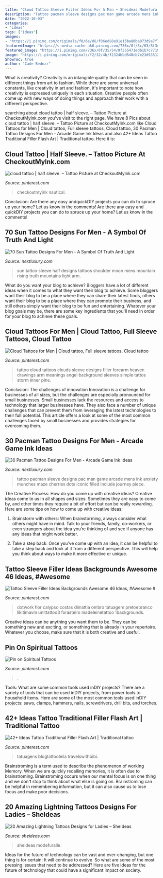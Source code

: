 ```yaml
---
title: "Cloud Tattoo Sleeve Filler Ideas For A Man ~ Sheideas Modefuralle"
description: "Tattoo pacman sleeve designs pac man game arcade mens ink anxiety munches maze cherries dots iconic filled include journey piece"
date: "2022-10-03"
categories:
- "ideas"
tags: ["ideas"]
images:
- "https://i.pinimg.com/originals/f0/6e/d8/f06ed88a01e15ba88ba873d9a7f79552.jpg"
featuredImage: "https://s-media-cache-ak0.pinimg.com/736x/8f/3c/03/8f3c03e14ab4308ba802f739a3578a08.jpg"
featured_image: "https://i.pinimg.com/736x/0f/35/54/0f355471edb1b7c7719fec6c5d116ec8.jpg"
image: "https://i.pinimg.com/originals/f2/32/4b/f2324bbd540cb7e23d93512b99d84063.jpg"
ShowToc: true
author: "Cade Bednar"
---
```



What is creativity?
Creativity is an intangible quality that can be seen in different things from art to fashion. While there are some universal constants, like creativity in art and fashion, it's important to note how creativity is expressed uniquely in each situation. Creative people often come up with new ways of doing things and approach their work with a different perspective.

	

		
searching about cloud tattoo | half sleeve. – Tattoo Picture at CheckoutMyInk.com you've visit to the right page. We have 8 Pics about cloud tattoo | half sleeve. – Tattoo Picture at CheckoutMyInk.com like Cloud Tattoos for Men | Cloud tattoo, Full sleeve tattoos, Cloud tattoo, 30 Pacman Tattoo Designs For Men - Arcade Game Ink Ideas and also 42+ Ideas Tattoo Traditional Filler Flash Art | Traditional tattoo. Here it is:
		
    
## Cloud Tattoo | Half Sleeve. – Tattoo Picture At CheckoutMyInk.com

<img loading=lazy src="https://s-media-cache-ak0.pinimg.com/736x/8f/3c/03/8f3c03e14ab4308ba802f739a3578a08.jpg" onerror="this.onerror=null;this.src='https://tse4.mm.bing.net/th?id=OIP.vZ8lBbJcp1c9dA-NK1WUwgHaJ4&amp;pid=15.1';" alt="cloud tattoo | half sleeve. – Tattoo Picture at CheckoutMyInk.com">

_Source: pinterest.com_

>checkoutmyink nautical. 

	

Conclusion: Are there any easy andquickDIY projects you can do to spruce up your home? Let us know in the comments!
Are there any easy and quickDIY projects you can do to spruce up your home? Let us know in the comments!

    
## 70 Sun Tattoo Designs For Men - A Symbol Of Truth And Light

<img loading=lazy src="http://nextluxury.com/wp-content/uploads/half-sleeve-sun-rising-over-mountains-tattoo-for-men.jpg" onerror="this.onerror=null;this.src='https://tse2.mm.bing.net/th?id=OIP.3hM4B3FgXObxmslj2SpQegAAAA&amp;pid=15.1';" alt="70 Sun Tattoo Designs For Men - A Symbol Of Truth And Light">

_Source: nextluxury.com_

>sun tattoo sleeve half designs tattoos shoulder moon mens mountain rising truth mountains light arm. 

	

What do you want your blog to achieve?
Bloggers have a lot of different ideas when it comes to what they want their blog to achieve. Some bloggers want their blog to be a place where they can share their latest finds, others want their blog to be a place where they can promote their business, and still others simply want their blog to be fun and entertaining. Whatever your blog goals may be, there are some key ingredients that you'll need in order for your blog to achieve these goals.

    
## Cloud Tattoos For Men | Cloud Tattoo, Full Sleeve Tattoos, Cloud Tattoo

<img loading=lazy src="https://i.pinimg.com/originals/f2/32/4b/f2324bbd540cb7e23d93512b99d84063.jpg" onerror="this.onerror=null;this.src='https://tse2.mm.bing.net/th?id=OIP.8gr3RAOXo86cPK7uN2GB3wHaLH&amp;pid=15.1';" alt="Cloud Tattoos for Men | Cloud tattoo, Full sleeve tattoos, Cloud tattoo">

_Source: pinterest.com_

>tattoo cloud tattoos clouds sleeve designs filler forearm heaven drawings arm meanings angel background sleeves simple tattos storm inner pine. 

	

Conclusion: The challenges of innovation
Innovation is a challenge for businesses of all sizes, but the challenges are especially pronounced for small businesses. Small businesses lack the resources and access to technology that larger businesses have. They also face a number of unique challenges that can prevent them from leveraging the latest technologies to their full potential. This article offers a look at some of the most common challenges faced by small businesses and provides strategies for overcoming them.

    
## 30 Pacman Tattoo Designs For Men - Arcade Game Ink Ideas

<img loading=lazy src="http://nextluxury.com/wp-content/uploads/full-sleeve-mens-pacman-themd-tattoo-design-ideas.jpg" onerror="this.onerror=null;this.src='https://tse1.mm.bing.net/th?id=OIP.R3gb6x0XKeqhI97CnHFBfAHaJQ&amp;pid=15.1';" alt="30 Pacman Tattoo Designs For Men - Arcade Game Ink Ideas">

_Source: nextluxury.com_

>tattoo pacman sleeve designs pac man game arcade mens ink anxiety munches maze cherries dots iconic filled include journey piece. 

	

The Creative Process: How do you come up with creative ideas?
Creative ideas come to us in all shapes and sizes. Sometimes they are easy to come by, and other times they require a bit of effort but can be really rewarding. Here are some tips on how to come up with creative ideas:
1. Brainstorm with others: When brainstorming, always consider what others might have in mind. Talk to your friends, family, co-workers, or even strangers about the idea you’re thinking of and see if anyone has any ideas that might work better.

2. Take a step back: Once you’ve come up with an idea, it can be helpful to take a step back and look at it from a different perspective. This will help you think about ways to make it more effective or unique.


    
## Tattoo Sleeve Filler Ideas Backgrounds Awesome 46 Ideas, #Awesome #

<img loading=lazy src="https://i.pinimg.com/originals/f0/6e/d8/f06ed88a01e15ba88ba873d9a7f79552.jpg" onerror="this.onerror=null;this.src='https://tse2.mm.bing.net/th?id=OIP.zvrNeFUz74ZwZq7v1W7XbQAAAA&amp;pid=15.1';" alt="Tattoo Sleeve Filler Ideas Backgrounds Awesome 46 Ideas, #Awesome #">

_Source: pinterest.com_

>dotwork flor calypso costas dimattia ombro tatuagem pretoebranco likitimavm unittattoo3 forasteiro madeleinetattoo 1backgrounds. 

	

Creative ideas can be anything you want them to be. They can be something new and exciting, or something that is already in your repertoire. Whatever you choose, make sure that it is both creative and useful.

    
## Pin On Spiritual Tattoos

<img loading=lazy src="https://i.pinimg.com/736x/a9/bc/a0/a9bca012155ebe9a2325f2a7b9ce0e65.jpg" onerror="this.onerror=null;this.src='https://tse2.mm.bing.net/th?id=OIP.10ZH0zGggvodGSuzdpi2xwHaHw&amp;pid=15.1';" alt="Pin on Spiritual Tattoos">

_Source: pinterest.com_

>. 

	

Tools: What are some common tools used inDIY projects?
There are a variety of tools that can be used inDIY projects, from power tools to household items. Here are some of the most common tools used inDIY projects: saws, clamps, hammers, nails, screwdrivers, drill bits, and torches.

    
## 42+ Ideas Tattoo Traditional Filler Flash Art | Traditional Tattoo

<img loading=lazy src="https://i.pinimg.com/736x/0f/35/54/0f355471edb1b7c7719fec6c5d116ec8.jpg" onerror="this.onerror=null;this.src='https://tse4.mm.bing.net/th?id=OIP.vT8-EyXHmgtWGszT0Np51AAAAA&amp;pid=15.1';" alt="42+ Ideas Tattoo Traditional Filler Flash Art | Traditional tattoo">

_Source: pinterest.com_

>tatuagens blogtattooleila travelswithbibi. 

	

Brainstroming is a term used to describe the phenomenon of working Memory. When we are quickly recalling memories, it is often due to brainstroming. Brainstroming occurs when our mental focus is on one thing and we don't stop to think about what else is going on. Brainstroming can be helpful in remembering information, but it can also cause us to lose focus and make poor decisions.

    
## 20 Amazing Lightning Tattoos Designs For Ladies – SheIdeas

<img loading=lazy src="https://www.sheideas.com/wp-content/uploads/2017/03/Lightning-Sleeve-Tattoo-Design-Ideas.jpg" onerror="this.onerror=null;this.src='https://tse4.mm.bing.net/th?id=OIP.tTrj6UaAlIK-5OXEk5BSGAHaHa&amp;pid=15.1';" alt="20 Amazing Lightning Tattoos Designs for Ladies – SheIdeas">

_Source: sheideas.com_

>sheideas modefuralle. 

	

Ideas for the future of technology can be vast and ever-changing, but one thing is for certain: It will continue to evolve. So what are some of the most pressing issues that need to be addressed? Here are five ideas for the future of technology that could have a significant impact on society.

